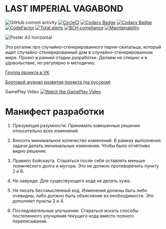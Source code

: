 # LAST IMPERIAL VAGABOND
![GitHub commit activity](https://img.shields.io/github/commit-activity/m/kreghek/Zilon_Roguelike)
[![CircleCI](https://circleci.com/gh/kreghek/Zilon_Roguelike/tree/master.svg?style=svg)](https://circleci.com/gh/kreghek/Zilon_Roguelike/tree/master)
[![Codacy Badge](https://api.codacy.com/project/badge/Grade/b8fa5561a70c401aa0e0a8be8d0ff696)](https://www.codacy.com/manual/kreghek/Zilon_Roguelike?utm_source=github.com&amp;utm_medium=referral&amp;utm_content=kreghek/Zilon_Roguelike&amp;utm_campaign=Badge_Grade)
[![Codacy Badge](https://api.codacy.com/project/badge/Coverage/b8fa5561a70c401aa0e0a8be8d0ff696)](https://www.codacy.com/manual/kreghek/Zilon_Roguelike?utm_source=github.com&utm_medium=referral&utm_content=kreghek/Zilon_Roguelike&utm_campaign=Badge_Coverage)
[![CodeFactor](https://www.codefactor.io/repository/github/kreghek/zilon_roguelike/badge)](https://www.codefactor.io/repository/github/kreghek/zilon_roguelike)
[![Total alerts](https://img.shields.io/lgtm/alerts/g/kreghek/Zilon_Roguelike.svg?logo=lgtm&logoWidth=18)](https://lgtm.com/projects/g/kreghek/Zilon_Roguelike/alerts/)
[![BCH compliance](https://bettercodehub.com/edge/badge/kreghek/Zilon_Roguelike?branch=master)](https://bettercodehub.com/)
[![Maintainability](https://api.codeclimate.com/v1/badges/b4b300bf5efc3d73a268/maintainability)](https://codeclimate.com/github/kreghek/Zilon_Roguelike/maintainability)

![Poster A3 horizontal](https://user-images.githubusercontent.com/2405499/58764985-41faf600-8598-11e9-9220-277923ca7f5b.png)

Это рогалик про случайно-сгенерированного парня-скитальца, который ищет случайно-сгенерированный дом в случайно-сгенерированном мире. Проект в ранней стадии разработки. Делаем не спешно и в удовольствие, но регулярно и методично.

[Группа проекта в VK](https://vk.com/last_imperial_vagabond)

[Бортовой журнал развития проекта (на русском)](https://lastimperialvagabond.home.blog)

GamePlay Video
[![Watch the GamePlay Video](https://img.youtube.com/vi/KJJ2ab35eFg/maxresdefault.jpg)](https://www.youtube.com/watch?v=KJJ2ab35eFg)

# Манифест разработки

1. Презумпция разумности.
Принимать взвешенные решения относительно всех изменений.

2. Вносить минимальное количество изменений.
В рамках выполнения задачи делать минимальные изменения. Чтобы было отчётливо видно решение.

3. Правило бойскаута.
Стараться после себя оставлять меньше технического долга и мусора. Это не должно противоречить пункту 2 и 6.

4. Не навреди.
Для существующего кода не делать хуже.

5. Не писать бессмысленный код.
Изменения должны быть либо очевидны, либо должно быть объяснение их необходимости. Это дополняет пункты 2 и 4.

6. Последовательные улучшения.
Стараться искать способы постепенного улучшения текущего кода вместо полного переписывания.

